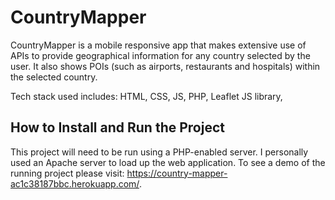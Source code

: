# CountryMapper
CountryMapper is a mobile responsive app that makes extensive use of APIs to provide geographical information for any country selected by the user. 
It also shows POIs (such as airports, restaurants and hospitals) within the selected country.

Tech stack used includes: HTML, CSS, JS, PHP, Leaflet JS library,

## How to Install and Run the Project
This project will need to be run using a PHP-enabled server. I personally used an Apache server to load up the web application.
To see a demo of the running project please visit: https://country-mapper-ac1c38187bbc.herokuapp.com/.
